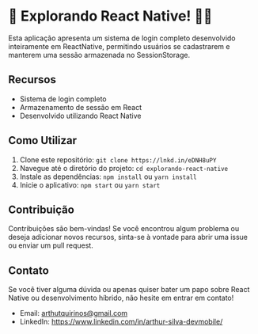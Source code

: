 # 🌟 Explorando React Native! 📱✨

Esta aplicação apresenta um sistema de login completo desenvolvido inteiramente em ReactNative, permitindo usuários se cadastrarem e manterem uma sessão armazenada no SessionStorage.

## Recursos

- Sistema de login completo
- Armazenamento de sessão em React
- Desenvolvido utilizando React Native

## Como Utilizar

1. Clone este repositório: `git clone https://lnkd.in/eDNH8uPY`
2. Navegue até o diretório do projeto: `cd explorando-react-native`
3. Instale as dependências: `npm install` ou `yarn install`
4. Inicie o aplicativo: `npm start` ou `yarn start`

## Contribuição

Contribuições são bem-vindas! Se você encontrou algum problema ou deseja adicionar novos recursos, sinta-se à vontade para abrir uma issue ou enviar um pull request.

## Contato

Se você tiver alguma dúvida ou apenas quiser bater um papo sobre React Native ou desenvolvimento híbrido, não hesite em entrar em contato!

- Email: arthutquirinos@gmail.com
- LinkedIn: https://www.linkedin.com/in/arthur-silva-devmobile/

